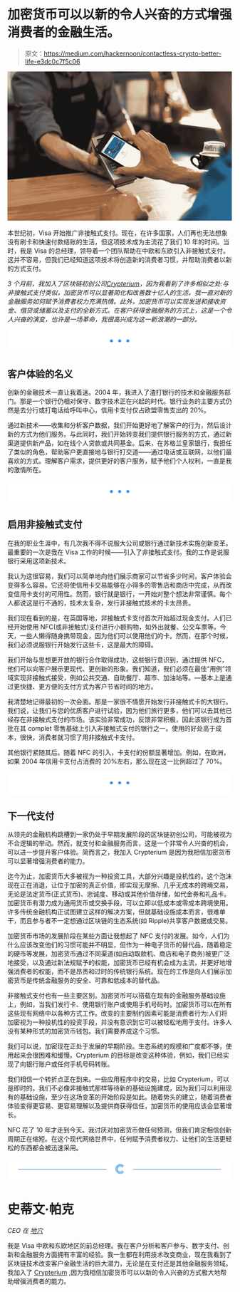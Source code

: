# 加密货币可以以新的令人兴奋的方式增强消费者的金融生活。

> 原文：<https://medium.com/hackernoon/contactless-crypto-better-life-e3dc0c7f5c06>

![](img/985ee7b17fbdce90cefdcecce17793cb.png)

本世纪初，Visa 开始推广非接触式支付。现在，在许多国家，人们再也无法想象没有刷卡和快速付款结账的生活，但这项技术成为主流花了我们 10 年的时间。当时，我是 Visa 的总经理，领导着一个团队帮助在中欧和东欧引入非接触式支付。这并不容易，但我们已经知道这项技术将创造新的消费者习惯，并帮助消费者以新的方式支付。

*3 个月前，我加入了区块链初创公司*[*Crypterium*](http://crypterium.com)*，因为我看到了许多相似之处:与非接触式支付类似，加密货币可以显著简化和改善数十亿人的生活。我一直对新的金融服务如何赋予消费者权力充满热情。此外，加密货币可以实现发送和接收资金、借贷或储蓄以及支付的全新方式。在客户获得金融服务的方式上，这是一个令人兴奋的演变，也许是一场革命，我很高兴成为这一新浪潮的一部分。*

[![](img/13b0476fb22b3074b4fe164dae48747d.png)](http://Crypterium.com)

## **客户体验的名义**

创新的金融技术一直让我着迷。2004 年，我进入了渣打银行的技术和金融服务部门。那是一个银行仍相对保守、数字技术正在兴起的时代。银行业务的主要方式仍然是去分行或打电话给呼叫中心，信用卡支付仅占欧盟零售支出的 20%。

通过新技术——收集和分析客户数据，我们开始更好地了解客户的行为，然后设计新的方式为他们服务。与此同时，我们开始转变我们提供银行服务的方式，通过新渠道提供新产品，如在线个人贷款或共同基金。后来，在苏格兰皇家银行，我担任了类似的角色，帮助客户更直接地与银行打交道——通过电话或互联网，以他们最喜欢的方式。理解客户需求，提供更好的客户服务，赋予他们个人权利，一直是我的激情所在。

[![](img/13b0476fb22b3074b4fe164dae48747d.png)](http://Crypterium.com)

## **启用非接触式支付**

在我的职业生涯中，有几次我不得不说服大公司或银行通过新技术实施创新变革。最重要的一次是我在 Visa 工作的时候——引入了非接触式支付。我的工作是说服银行采用这项新技术。

我认为这很容易，我们可以简单地向他们展示商家可以节省多少时间，客户体验会变得多么容易。它还将使信用卡交易能够在小得多的零售店和商店中完成，从而改变信用卡支付的可用性。然而，银行就是银行，一开始对整个想法非常谨慎。每个人都说这是行不通的，技术太复杂，发行非接触式技术的卡太昂贵。

我们现在看到的是，在英国等地，非接触式卡支付首次开始超过现金支付。人们已经开始使用 NFC(或非接触式)支付进行小额购物，如外出就餐、公交车票等。今天，一些人懒得随身携带现金，因为他们可以使用他们的卡。然而，在那个时候，我们必须说服银行开始发行这些卡，这是最大的障碍。

我们开始与思想更开放的银行合作取得成功，这些银行意识到，通过提供 NFC，他们可以向客户展示更现代、更创新的形象。我们知道，我们必须在最佳“用例”领域实现非接触式接受，例如公共交通、自助餐厅、超市、加油站等。—基本上是通过更快捷、更方便的支付方式为客户节省时间的地方。

我清楚地记得最初的一次会面。那是一家很不情愿开始发行非接触式卡的大银行。我们说，让我们与您的优质客户进行试验，因为他们旅行更多，他们可以去其他已经存在非接触式支付的市场。该实验非常成功，反馈非常积极，因此该银行成为首批在其 complet 零售基础上引入非接触式支付的银行之一。使用的好处高于成本，很快，消费者就习惯了用非接触式卡支付。

其他银行紧随其后。随着 NFC 的引入，卡支付的份额显著增加。例如，在欧洲，如果 2004 年信用卡支付占消费的 20%左右，那么现在这一比例超过了 70%。

[![](img/13b0476fb22b3074b4fe164dae48747d.png)](http://Crypterium.com)

## **下一代支付**

从领先的金融机构跳槽到一家仍处于早期发展阶段的区块链初创公司，可能被视为不合逻辑的举动。然而，就支付和金融服务而言，这是一个非常令人兴奋的机会，可以进一步提升客户体验。简而言之，我加入 Crypterium 是因为我相信加密货币可以显著增强消费者的能力。

迄今为止，加密货币大多被视为一种投资工具，大部分兴趣是投机性的。这个泡沫现在正在消退，让位于加密的真正价值，即实现无摩擦、几乎无成本的跨境交易，无论是法定货币(正式货币)、忠诚度、移动或其他价值存储，如代金券和礼品卡。加密货币有潜力成为通用货币或交换手段，可以立即以低成本或零成本跨境使用。许多传统金融机构正试图建立这样的解决方案，但就基础设施成本而言，很难单干，而且参与者不一定想通过区块链的生态系统(如 Ripple)共享客户数据或交易。

加密货币市场的发展阶段在某些方面让我想起了 NFC 支付的发展。如今，人们为什么应该改变他们的习惯可能并不明显，但作为一种电子货币的替代品，随着稳定的硬币等发展，加密货币通过不同渠道(如自动取款机、商店和电子商务)被更广泛地接受，以及通过新法规赋予的权能，加密货币已经有机会成为主流，并更好地增强消费者的权能，而不是昂贵和过时的传统银行系统。现在的工作是向人们展示加密货币是传统金融服务的安全、可靠和低成本的替代品。

非接触式支付也有一些主要区别。加密货币可以搭载在现有的金融服务基础设施上，例如，当我们发行卡、使用银行账户或使用手机号码时。加密货币可以在所有这些现有网络中以各种方式工作。改变的主要制约因素可能是消费者行为:人们将加密视为一种投机性的投资手段，并没有意识到它可以被轻松地用于支付。许多人没有某种形式的加密货币钱包。我们需要养成这个习惯。

我们可以说，加密现在正处于发展的早期阶段。生态系统的规模和广度都不够，使用起来会很困难和缓慢。Crypterium 的目标是改变这种体验，例如，我们已经实现了向银行账户或任何手机号码转账。

我们相信一个转折点正在到来。一些应用程序中的交易，比如 Crypterium，可以是即时的。我们不必像非接触式那样等待新的基础设施建成，因为我们可以利用现有的基础设施，至少在这场变革的开始阶段是如此。随着势头的建立，随着消费者体验变得更容易、更容易理解以及提供商获得信任，加密货币的使用应该会显著增长。

NFC 花了 10 年才走到今天。我讨厌对加密货币做任何预测，但我们肯定相信创新周期正在缩短。在这个现代网络世界中，任何赋予消费者权力、让他们的生活更轻松的东西都会被迅速采用。

[![](img/289e6090766d26b72599947dce6547bd.png)](http://crypterium.com)

# 史蒂文·帕克

*CEO 在* [*地穴*](http://Crypterium.com)

我是 Visa 中欧和东欧地区的前总经理。我在客户分析和客户参与、数字支付、创新和金融服务方面拥有丰富的经验。我一生都在利用技术改变商业，现在我看到了区块链技术改变客户金融生活的巨大潜力，无论是在支付还是其他金融服务领域。我加入了 [Crypterium](http://crypterium.com) ,因为我相信加密货币可以以新的令人兴奋的方式极大地帮助增强消费者的能力。